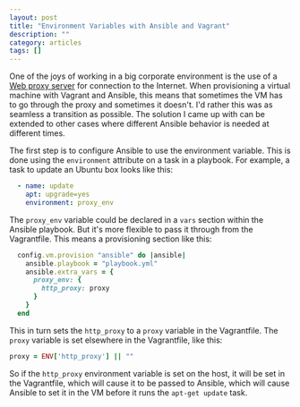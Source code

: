 ```yaml
---
layout: post
title: "Environment Variables with Ansible and Vagrant"
description: ""
category: articles
tags: []
---
```


One of the joys of working in a big corporate environment is the use of a [Web
proxy server][proxy] for connection to the Internet. When provisioning a
virtual machine with Vagrant and Ansible, this means that sometimes the VM has
to go through the proxy and sometimes it doesn't. I'd rather this was as
seamless a transition as possible. The solution I came up with can be extended
to other cases where different Ansible behavior is needed at different times.

[proxy]:https://en.wikipedia.org/wiki/Proxy_server#Web_proxy_servers

The first step is to configure Ansible to use the environment variable.  This
is done using the `environment` attribute on a task in a playbook.  For
example, a task to update an Ubuntu box looks like this:

```yaml 
  - name: update
    apt: upgrade=yes
    environment: proxy_env
```

The `proxy_env` variable could be declared in a `vars` section within the
Ansible playbook. But it's more flexible to pass it through from the
Vagrantfile. This means a provisioning section like this:

```ruby 
  config.vm.provision "ansible" do |ansible|
    ansible.playbook = "playbook.yml"
    ansible.extra_vars = {
      proxy_env: {
        http_proxy: proxy
      }
    }
  end
```

This in turn sets the `http_proxy` to a `proxy` variable in the Vagrantfile.
The `proxy` variable is set elsewhere in the Vagrantfile, like this:

```ruby 
proxy = ENV['http_proxy'] || ""
```

So if the `http_proxy` environment variable is set on the host, it will be set
in the Vagrantfile, which will cause it to be passed to Ansible, which will
cause Ansible to set it in the VM before it runs the `apt-get update` task.

